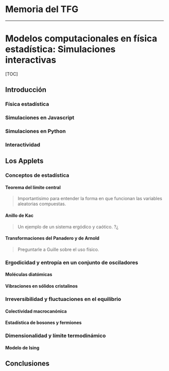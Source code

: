 
# Memoria del TFG
---

# Modelos computacionales en física estadística: Simulaciones interactivas

[TOC]

## Introducción


### Física estadística

### Simulaciones en Javascript

### Simulaciones en Python

### Interactividad

## Los Applets

### Conceptos de estadística
#### Teorema del límite central
> Importantisimo para entender la forma en que funcionan las variables aleatorias compuestas.

#### Anillo de Kac
> Un ejemplo de un sistema ergódico y caótico. ?¿

#### Transformaciones del Panadero y de Arnold
> Preguntarle a Guille sobre el uso físico.

### Ergodicidad y entropía en un conjunto de osciladores

#### Moléculas diatómicas
#### Vibraciones en sólidos cristalinos

### Irreversibilidad y fluctuaciones en el equilibrio
#### Colectividad macrocanónica
#### Estadística de bosones y fermiones

### Dimensionalidad y límite termodinámico
#### Modelo de Ising

## Conclusiones

<!--stackedit_data:
eyJoaXN0b3J5IjpbLTE5OTY5NjQzMTJdfQ==
-->